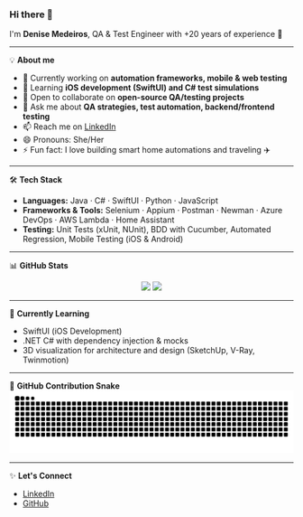 ### Hi there 👋

I'm **Denise Medeiros**, QA & Test Engineer with +20 years of experience 🚀  

---

💡 **About me**
- 🔭 Currently working on **automation frameworks, mobile & web testing**
- 🌱 Learning **iOS development (SwiftUI) and C# test simulations**
- 👯 Open to collaborate on **open-source QA/testing projects**
- 💬 Ask me about **QA strategies, test automation, backend/frontend testing**
- 📫 Reach me on [LinkedIn](https://www.linkedin.com/in/denise-medeiros/)
- 😄 Pronouns: She/Her
- ⚡ Fun fact: I love building smart home automations and traveling ✈️

---

🛠️ **Tech Stack**

- **Languages:** Java · C# · SwiftUI · Python · JavaScript  
- **Frameworks & Tools:** Selenium · Appium · Postman · Newman · Azure DevOps · AWS Lambda · Home Assistant  
- **Testing:** Unit Tests (xUnit, NUnit), BDD with Cucumber, Automated Regression, Mobile Testing (iOS & Android)  

---

📊 **GitHub Stats**
<div align="center">
  <img height="180em" src="https://github-readme-stats.vercel.app/api?username=denymedeiros&show_icons=true&theme=radical&count_private=true&rank_icon=github&cache_seconds=3600"/>
  <img height="180em" src="https://github-readme-stats.vercel.app/api/top-langs/?username=denymedeiros&layout=compact&langs_count=10&theme=radical&hide=html,css&cache_seconds=3600"/>
</div>

---

🌱 **Currently Learning**
- SwiftUI (iOS Development)  
- .NET C# with dependency injection & mocks  
- 3D visualization for architecture and design (SketchUp, V-Ray, Twinmotion)  

---

🐍 **GitHub Contribution Snake**
![Snake animation](https://github.com/denymedeiros/denymedeiros/blob/output/snake.svg)

---

✨ **Let's Connect**
- [LinkedIn](https://www.linkedin.com/in/denise-medeiros/)  
- [GitHub](https://github.com/denymedeiros)
